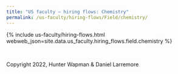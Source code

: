 ```yaml
---
title: "US faculty — hiring flows: Chemistry"
permalink: /us-faculty/hiring-flows/Field/chemistry/
---
```


{% include us-faculty/hiring-flows.html webweb_json=site.data.us_faculty.hiring_flows.field.chemistry %}

<br>

Copyright 2022, Hunter Wapman & Daniel Larremore